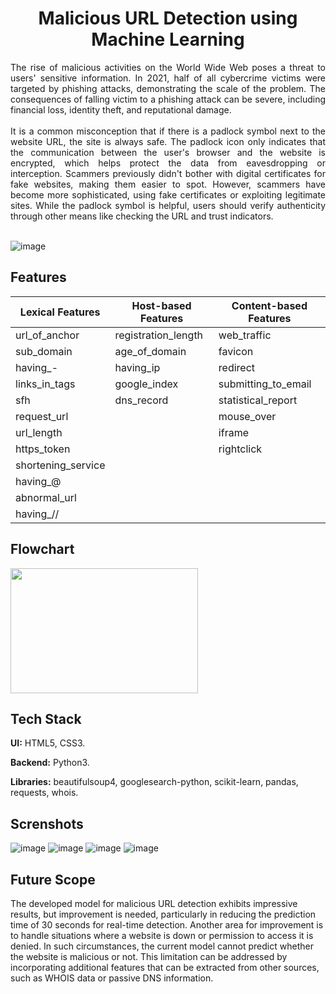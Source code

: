 <h1 align="center">
Malicious URL Detection using Machine Learning
  </h1>
  
  <div align="justify">
The rise of malicious activities on the World Wide Web poses a threat to users' sensitive information. In 2021, half of all cybercrime victims were targeted by phishing attacks, demonstrating the scale of the problem. The consequences of falling victim to a phishing attack can be severe, including financial loss, identity theft, and reputational damage. <br> <br>
It is a common misconception that if there is a padlock symbol next to the website URL, the site is always safe. The padlock icon only indicates that the communication between the user's browser and the website is encrypted, which helps protect the data from eavesdropping or interception. Scammers previously didn't bother with digital certificates for fake websites, making them easier to spot. However, scammers have become more sophisticated, using fake certificates or exploiting legitimate sites. While the padlock symbol is helpful, users should verify authenticity through other means like checking the URL and trust indicators. <br> <br>
 </div>
 
![image](https://github.com/KSruthiVel/Malicious_URL_Detection_using_ML/assets/68786151/d965f852-6f2a-4268-a460-2ff7aa0d0c1f)

## Features
| Lexical Features     | Host-based Features   | Content-based Features |
|----------------------|-----------------------|------------------------|
| url_of_anchor        | registration_length   | web_traffic            |
| sub_domain           | age_of_domain         | favicon                |
| having_-             | having_ip             | redirect               |
| links_in_tags        | google_index          | submitting_to_email    |
| sfh                  | dns_record            | statistical_report     |
| request_url          |                       | mouse_over             |
| url_length           |                       | iframe                 |
| https_token          |                       | rightclick             |
| shortening_service   |                       |                        |
| having_@             |                       |                        |
| abnormal_url         |                       |                        |
| having_//            |                       |                        |

## Flowchart
<img src="(https://github.com/KSruthiVel/Malicious_URL_Detection_using_ML/assets/68786151/b09bdf9d-140c-45ca-bfb4-b72ff6a12b5f)" style="width: 300px; height: 200px; object-fit: cover;">

## Tech Stack

**UI:** HTML5, CSS3.

**Backend:** Python3.

**Libraries:** beautifulsoup4, googlesearch-python, scikit-learn, pandas, requests, whois.

## Screnshots
![image](https://github.com/KSruthiVel/Malicious_URL_Detection_using_ML/assets/68786151/d0061035-477d-401f-b3ab-e1b03a69f974)
![image](https://github.com/KSruthiVel/Malicious_URL_Detection_using_ML/assets/68786151/cb4ac0d2-d15f-4052-a82d-2f54f8e7c85e)
![image](https://github.com/KSruthiVel/Malicious_URL_Detection_using_ML/assets/68786151/10536fc7-a429-4336-843d-fa040b0e0956)
![image](https://github.com/KSruthiVel/Malicious_URL_Detection_using_ML/assets/68786151/89a6b471-d84b-47ff-ac25-4b7194344743)

## Future Scope
<div align="jusitfy">
The developed model for malicious URL detection exhibits impressive results, but improvement is needed, particularly in reducing the prediction time of 30 seconds for real-time detection. Another area for improvement is to handle situations where a website is down or permission to access it is denied. In such circumstances, the current model cannot predict whether the website is malicious or not. This limitation can be addressed by incorporating additional features that can be extracted from other sources, such as WHOIS data or passive DNS information.
  </div>
